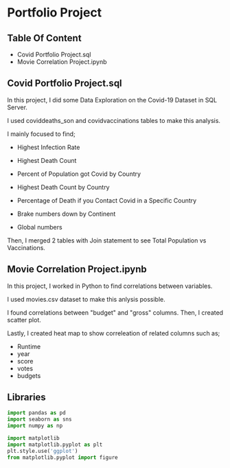 # Portfolio Project




##  Table Of Content

- Covid Portfolio Project.sql
- Movie Correlation Project.ipynb
## Covid Portfolio Project.sql

In this project, I did some Data Exploration on the Covid-19 Dataset in SQL Server.

I used coviddeaths_son and covidvaccinations tables to make this analysis. 

I mainly focused to find;

- Highest Infection Rate

- Highest Death Count

- Percent of Population got Covid by Country

- Highest Death Count by Country

- Percentage of Death if you Contact Covid in a Specific Country

- Brake numbers down by Continent

- Global numbers

Then, I merged 2 tables with Join statement to see Total Population vs Vaccinations. 
## Movie Correlation Project.ipynb

In this project, I worked in Python to find correlations between variables.

I used movies.csv dataset to make this anlysis possible.

I found correlations between "budget" and "gross" columns. Then, I created scatter plot.

Lastly, I created heat map to show correleation of related columns such as;

- Runtime
- year
- score
- votes
- budgets 



## Libraries 

```python
import pandas as pd
import seaborn as sns
import numpy as np

import matplotlib 
import matplotlib.pyplot as plt
plt.style.use('ggplot')
from matplotlib.pyplot import figure
```
